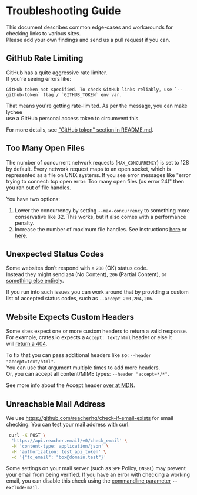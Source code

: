 # Troubleshooting Guide

This document describes common edge-cases and workarounds for checking links to various sites. \
Please add your own findings and send us a pull request if you can.

## GitHub Rate Limiting

GitHub has a quite aggressive rate limiter. \
If you're seeing errors like:

```
GitHub token not specified. To check GitHub links reliably, use `--github-token` flag / `GITHUB_TOKEN` env var.
```

That means you're getting rate-limited. As per the message, you can make lychee \
use a GitHub personal access token to circumvent this.

For more details, see ["GitHub token" section in README.md](https://github.com/lycheeverse/lychee#github-token).

## Too Many Open Files

The number of concurrent network requests (`MAX_CONCURRENCY`) is set to 128 by default.
Every network request maps to an open socket, which is represented as a file on UNIX systems.
If you see error messages like "error trying to connect: tcp open error: Too
many open files (os error 24)" then you ran out of file handles.

You have two options:

1. Lower the concurrency by setting `--max-concurrency` to something more
   conservative like 32. This works, but it also comes with a performance
   penalty.
2. Increase the number of maximum file handles. See instructions
   [here](https://web.archive.org/web/20241127024709/https://wilsonmar.github.io/maximum-limits/) or
   [here](https://synthomat.de/blog/2020/01/increasing-the-file-descriptor-limit-on-macos/).

## Unexpected Status Codes

Some websites don't respond with a `200` (OK) status code. \
Instead they might send `204` (No Content), `206` (Partial Content), or
[something else entirely](https://developer.mozilla.org/en-US/docs/Web/HTTP/Status/418).

If you run into such issues you can work around that by providing a custom \
list of accepted status codes, such as `--accept 200,204,206`.

## Website Expects Custom Headers

Some sites expect one or more custom headers to return a valid response. \
For example, crates.io expects a `Accept: text/html` header or else it \
will [return a 404](https://github.com/rust-lang/crates.io/issues/788).

To fix that you can pass additional headers like so: `--header "accept=text/html"`. \
You can use that argument multiple times to add more headers. \
Or, you can accept all content/MIME types: `--header "accept=*/*"`.

See more info about the Accept header
[over at MDN](https://developer.mozilla.org/en-US/docs/Web/HTTP/Headers/Accept).

## Unreachable Mail Address

We use https://github.com/reacherhq/check-if-email-exists for email checking.
You can test your mail address with curl:

```bash
 curl -X POST \
  'https://api.reacher.email/v0/check_email' \
  -H 'content-type: application/json' \
  -H 'authorization: test_api_token' \
  -d '{"to_email": "box@domain.test"}'
```

Some settings on your mail server (such as `SPF` Policy, `DNSBL`) may prevent
your email from being verified. If you have an error with checking a working
email, you can disable this check using the [commandline
parameter](https://github.com/lycheeverse/lychee#commandline-parameters)
`--exclude-mail`.
